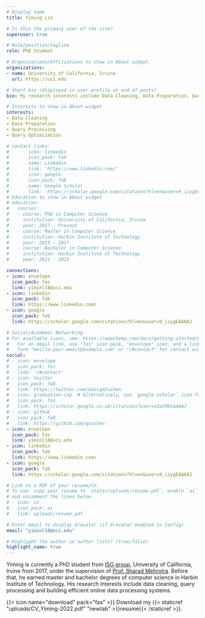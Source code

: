 ```yaml
---
# Display name
title: Yiming Lin

# Is this the primary user of the site?
superuser: true

# Role/position/tagline
role: PhD Student 

# Organizations/Affiliations to show in About widget
organizations:
- name: University of California, Irvine
  url: https://uci.edu

# Short bio (displayed in user profile at end of posts)
bio: My research interests include Data Cleaning, Data Preparation, Query Processing, Query Optimization.

# Interests to show in About widget
interests:
- Data Cleaning
- Data Preparation
- Query Processing
- Query Optimization

# contact_links:
#     - icon: linkedin
#       icon_pack: fab
#       name: Linkedin
#       link: 'https://www.linkedin.com/'
#     - icon: google
#       icon_pack: fab
#       name: Google Scholar
#       link: 'https://scholar.google.com/citations?hl=en&user=9_iiygEAAAAJ'
# Education to show in About widget
# education:
#   courses:
#   - course: PhD in Computer Science
#     institution: University of California, Irvine
#     year: 2017 - Present
#   - course: Master in Computer Science
#     institution: Harbin Institute of Technology
#     year: 2015 - 2017
#   - course: Bachelor in Computer Science
#     institution: Harbin Institute of Technology
#     year: 2011 - 2015 

connections:
- icon: envelope
  icon_pack: fas
  link: yiminl18@uci.edu
- icon: linkedin
  icon_pack: fab
  link: https://www.linkedin.com/
- icon: google 
  icon_pack: fab
  link: https://scholar.google.com/citations?hl=en&user=9_iiygEAAAAJ

# Social/Academic Networking
# For available icons, see: https://wowchemy.com/docs/getting-started/page-builder/#icons
#   For an email link, use "fas" icon pack, "envelope" icon, and a link in the
#   form "mailto:your-email@example.com" or "/#contact" for contact widget.
social:
# - icon: envelope
#   icon_pack: fas
#   link: '/#contact'
# - icon: twitter
#   icon_pack: fab
#   link: https://twitter.com/GeorgeCushen
# - icon: graduation-cap  # Alternatively, use `google-scholar` icon from `ai` icon pack
#   icon_pack: fas
#   link: https://scholar.google.co.uk/citations?user=sIwtMXoAAAAJ
# - icon: github
#   icon_pack: fab
#   link: https://github.com/gcushen
- icon: envelope
  icon_pack: fas
  link: yiminl18@uci.edu
- icon: linkedin
  icon_pack: fab
  link: https://www.linkedin.com/
- icon: google 
  icon_pack: fab
  link: https://scholar.google.com/citations?hl=en&user=9_iiygEAAAAJ

# Link to a PDF of your resume/CV.
# To use: copy your resume to `static/uploads/resume.pdf`, enable `ai` icons in `params.toml`, 
# and uncomment the lines below.
# - icon: cv
#   icon_pack: ai
#   link: uploads/resume.pdf

# Enter email to display Gravatar (if Gravatar enabled in Config)
email: "yiminl18@uci.edu"

# Highlight the author in author lists? (true/false)
highlight_name: true
---
```


Yiming is currently a PhD student from [ISG group]('https://isg.ics.uci.edu'), University of California, Irvine from 2017, under the supervision of [Prof. Sharad Mehrotra]('https://www.ics.uci.edu/~sharad/'). Before that, he earned master and bachelor degrees of computer science in Harbin Institute of Technology. His research interests include data cleaning, query processing and building efficient online data processing systems. 

{{< icon name="download" pack="fas" >}} Download my {{< staticref "uploads/CV_Yiming-2022.pdf" "newtab" >}}resumé{{< /staticref >}}.